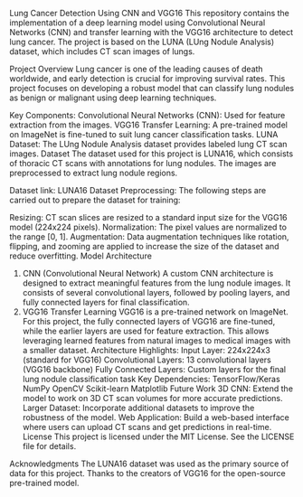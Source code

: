 Lung Cancer Detection Using CNN and VGG16
This repository contains the implementation of a deep learning model using Convolutional Neural Networks (CNN) and transfer learning with the VGG16 architecture to detect lung cancer. The project is based on the LUNA (LUng Nodule Analysis) dataset, which includes CT scan images of lungs.

Project Overview
Lung cancer is one of the leading causes of death worldwide, and early detection is crucial for improving survival rates. This project focuses on developing a robust model that can classify lung nodules as benign or malignant using deep learning techniques.

Key Components:
Convolutional Neural Networks (CNN): Used for feature extraction from the images.
VGG16 Transfer Learning: A pre-trained model on ImageNet is fine-tuned to suit lung cancer classification tasks.
LUNA Dataset: The LUng Nodule Analysis dataset provides labeled lung CT scan images.
Dataset
The dataset used for this project is LUNA16, which consists of thoracic CT scans with annotations for lung nodules. The images are preprocessed to extract lung nodule regions.

Dataset link: LUNA16 Dataset
Preprocessing:
The following steps are carried out to prepare the dataset for training:

Resizing: CT scan slices are resized to a standard input size for the VGG16 model (224x224 pixels).
Normalization: The pixel values are normalized to the range [0, 1].
Augmentation: Data augmentation techniques like rotation, flipping, and zooming are applied to increase the size of the dataset and reduce overfitting.
Model Architecture
1. CNN (Convolutional Neural Network)
A custom CNN architecture is designed to extract meaningful features from the lung nodule images. It consists of several convolutional layers, followed by pooling layers, and fully connected layers for final classification.
2. VGG16 Transfer Learning
VGG16 is a pre-trained network on ImageNet. For this project, the fully connected layers of VGG16 are fine-tuned, while the earlier layers are used for feature extraction. This allows leveraging learned features from natural images to medical images with a smaller dataset.
Architecture Highlights:
Input Layer: 224x224x3 (standard for VGG16)
Convolutional Layers: 13 convolutional layers (VGG16 backbone)
Fully Connected Layers: Custom layers for the final lung nodule classification task
Key Dependencies:
TensorFlow/Keras
NumPy
OpenCV
Scikit-learn
Matplotlib
Future Work
3D CNN: Extend the model to work on 3D CT scan volumes for more accurate predictions.
Larger Dataset: Incorporate additional datasets to improve the robustness of the model.
Web Application: Build a web-based interface where users can upload CT scans and get predictions in real-time.
License
This project is licensed under the MIT License. See the LICENSE file for details.

Acknowledgments
The LUNA16 dataset was used as the primary source of data for this project.
Thanks to the creators of VGG16 for the open-source pre-trained model.
